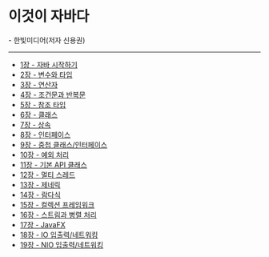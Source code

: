 <h1>이것이 자바다</h1>
<p>- 한빛미디어(저자 신용권)</p>

<hr>

<ul>
  <li><a href="https://github.com/leesh125/This_is_Java/tree/master/this_is_java/src/chap01">1장  - 자바 시작하기</a></li>
  <li><a href="https://github.com/leesh125/This_is_Java/tree/master/this_is_java/src/chap02">2장  - 변수와 타입</a></li>
  <li><a href="https://github.com/leesh125/This_is_Java/tree/master/this_is_java/src/chap03">3장  - 연산자</a></li>
  <li><a href="https://github.com/leesh125/This_is_Java/tree/master/this_is_java/src/chap04">4장  - 조건문과 반복문</a></li>
  <li><a href="https://github.com/leesh125/This_is_Java/tree/master/this_is_java/src/chap05">5장  - 참조 타입</a></li>
  <li><a href="https://github.com/leesh125/This_is_Java/tree/master/this_is_java/src/chap06">6장  - 클래스</a></li>
  <li><a href="https://github.com/leesh125/This_is_Java/tree/master/this_is_java/src/chap07">7장  - 상속</a></li>
  <li><a href="https://github.com/leesh125/This_is_Java/tree/master/this_is_java/src/chap08">8장  - 인터페이스</a></li>
  <li><a href="https://github.com/leesh125/This_is_Java/tree/master/this_is_java/src/chap09">9장  - 중첩 클래스/인터페이스</a></li>
  <li><a href="https://github.com/leesh125/This_is_Java/tree/master/this_is_java/src/chap10">10장 - 예외 처리</a></li>
  <li><a href="https://github.com/leesh125/This_is_Java/tree/master/this_is_java/src/chap11">11장 - 기본 API 클래스</a></li>
  <li><a href="https://github.com/leesh125/This_is_Java/tree/master/this_is_java/src/chap12">12장 - 멀티 스레드</a></li>
  <li><a href="https://github.com/leesh125/This_is_Java/tree/master/this_is_java/src/chap13">13장 - 제네릭</a></li>
  <li><a href="https://github.com/leesh125/This_is_Java/tree/master/this_is_java/src/chap14">14장 - 람다식</a></li>
  <li><a href="https://github.com/leesh125/This_is_Java/tree/master/this_is_java/src/chap15">15장 - 컬렉션 프레임워크</a></li>
  <li><a href="https://github.com/leesh125/This_is_Java/tree/master/this_is_java/src/chap16">16장 - 스트림과 병렬 처리</a></li>
  <li><a href="https://github.com/leesh125/This_is_Java/tree/master/this_is_java/src/chap17">17장 - JavaFX</a></li>
  <li><a href="https://github.com/leesh125/This_is_Java/tree/master/this_is_java/src/chap18">18장 - IO 입출력/네트워킹</a></li>
  <li><a href="https://github.com/leesh125/This_is_Java/tree/master/this_is_java/src/chap19">19장 - NIO 입출력/네트워킹</a></li>
</ul>
